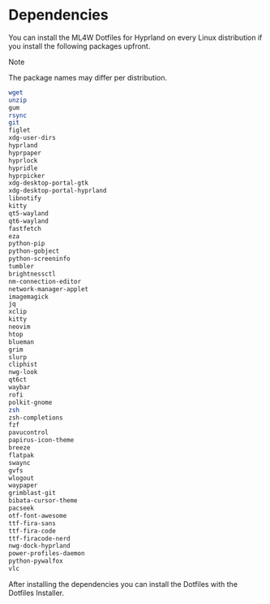 # Dependencies

You can install the ML4W Dotfiles for Hyprland on every Linux distribution if you install the following packages upfront.

> [!NOTE]
> The package names may differ per distribution.

```sh
wget
unzip
gum
rsync
git
figlet
xdg-user-dirs    
hyprland
hyprpaper
hyprlock
hypridle
hyprpicker
xdg-desktop-portal-gtk
xdg-desktop-portal-hyprland
libnotify
kitty
qt5-wayland
qt6-wayland
fastfetch
eza
python-pip
python-gobject
python-screeninfo
tumbler
brightnessctl
nm-connection-editor
network-manager-applet
imagemagick
jq
xclip
kitty
neovim
htop
blueman
grim
slurp
cliphist
nwg-look
qt6ct
waybar
rofi
polkit-gnome
zsh
zsh-completions
fzf
pavucontrol
papirus-icon-theme
breeze
flatpak
swaync
gvfs
wlogout
waypaper
grimblast-git
bibata-cursor-theme
pacseek
otf-font-awesome
ttf-fira-sans
ttf-fira-code
ttf-firacode-nerd
nwg-dock-hyprland
power-profiles-daemon
python-pywalfox
vlc

```

After installing the dependencies you can install the Dotfiles with the Dotfiles Installer.
